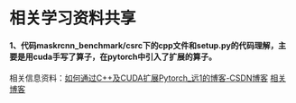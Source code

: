 # 相关学习资料共享

#### 1、代码maskrcnn_benchmark/csrc下的cpp文件和setup.py的代码理解，主要是用cuda手写了算子，在pytorch中引入了扩展的算子。

相关信息资料：[如何通过C++及CUDA扩展Pytorch_远1的博客-CSDN博客](https://blog.csdn.net/u011509971/article/details/104064178)
[相关博客](https://blog.csdn.net/weixin_51697828/article/details/123941639)